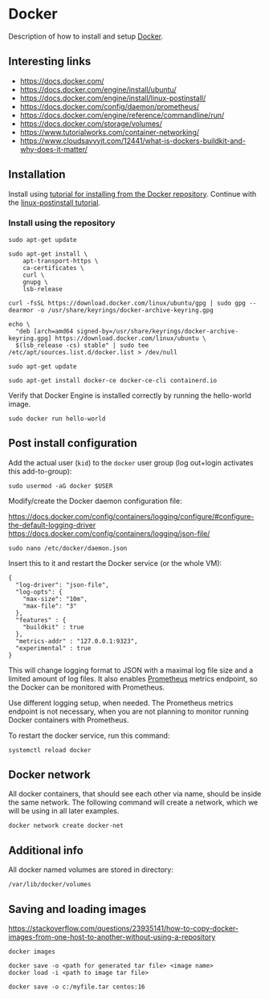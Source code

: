 # Docker

Description of how to install and setup [Docker](https://www.docker.com). 

## Interesting links

- https://docs.docker.com/
- https://docs.docker.com/engine/install/ubuntu/
- https://docs.docker.com/engine/install/linux-postinstall/
- https://docs.docker.com/config/daemon/prometheus/
- https://docs.docker.com/engine/reference/commandline/run/
- https://docs.docker.com/storage/volumes/
- https://www.tutorialworks.com/container-networking/
- https://www.cloudsavvyit.com/12441/what-is-dockers-buildkit-and-why-does-it-matter/

## Installation

Install using [tutorial for installing from the Docker repository](https://docs.docker.com/engine/install/ubuntu/). Continue with the [linux-postinstall tutorial](https://docs.docker.com/engine/install/linux-postinstall/).

### Install using the repository

```
sudo apt-get update

sudo apt-get install \
    apt-transport-https \
    ca-certificates \
    curl \
    gnupg \
    lsb-release

curl -fsSL https://download.docker.com/linux/ubuntu/gpg | sudo gpg --dearmor -o /usr/share/keyrings/docker-archive-keyring.gpg

echo \
  "deb [arch=amd64 signed-by=/usr/share/keyrings/docker-archive-keyring.gpg] https://download.docker.com/linux/ubuntu \
  $(lsb_release -cs) stable" | sudo tee /etc/apt/sources.list.d/docker.list > /dev/null

sudo apt-get update

sudo apt-get install docker-ce docker-ce-cli containerd.io
```

Verify that Docker Engine is installed correctly by running the hello-world image.

```
sudo docker run hello-world
```

## Post install configuration

Add the actual user (`kid`) to the `docker` user group (log out+login activates this add-to-group):

```
sudo usermod -aG docker $USER
```

Modify/create the Docker daemon configuration file:

https://docs.docker.com/config/containers/logging/configure/#configure-the-default-logging-driver
https://docs.docker.com/config/containers/logging/json-file/

```
sudo nano /etc/docker/daemon.json                           
```

Insert this to it and restart the Docker service (or the whole VM):

```
{
  "log-driver": "json-file",
  "log-opts": {
    "max-size": "10m",
    "max-file": "3"
  },
  "features" : {
    "buildkit" : true
  },
  "metrics-addr" : "127.0.0.1:9323",
  "experimental" : true
}
```

This will change logging format to JSON with a maximal log file size and a limited amount of log files. It also enables [Prometheus](https://prometheus.io/) metrics endpoint, so the Docker can be monitored with Prometheus.

Use different logging setup, when needed. The Prometheus metrics endpoint is not necessary, when you are not planning to monitor running Docker containers with Prometheus.

To restart the docker service, run this command:

```
systemctl reload docker
```

## Docker network

All docker containers, that should see each other via name, should be inside the same network. The following command will create a network, which we will be using in all later examples.

```
docker network create docker-net
```

## Additional info

All docker named volumes are stored in directory:

```
/var/lib/docker/volumes
```

## Saving and loading images

https://stackoverflow.com/questions/23935141/how-to-copy-docker-images-from-one-host-to-another-without-using-a-repository

```
docker images

docker save -o <path for generated tar file> <image name>
docker load -i <path to image tar file>
```

```
docker save -o c:/myfile.tar centos:16
```
